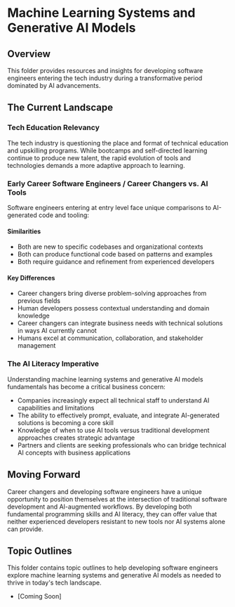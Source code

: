 # Machine Learning Systems and Generative AI Models

## Overview
This folder provides resources and insights for developing software engineers entering the tech industry during a transformative period dominated by AI advancements.

## The Current Landscape

### Tech Education Relevancy
The tech industry is questioning the place and format of technical education and upskilling programs. While bootcamps and self-directed learning continue to produce new talent, the rapid evolution of tools and technologies demands a more adaptive approach to learning.

### Early Career Software Engineers / Career Changers vs. AI Tools
Software engineers entering at entry level face unique comparisons to AI-generated code and tooling:

#### Similarities
- Both are new to specific codebases and organizational contexts
- Both can produce functional code based on patterns and examples
- Both require guidance and refinement from experienced developers

#### Key Differences
- Career changers bring diverse problem-solving approaches from previous fields
- Human developers possess contextual understanding and domain knowledge
- Career changers can integrate business needs with technical solutions in ways AI currently cannot
- Humans excel at communication, collaboration, and stakeholder management

### The AI Literacy Imperative
Understanding machine learning systems and generative AI models fundamentals has become a critical business concern:
- Companies increasingly expect all technical staff to understand AI capabilities and limitations
- The ability to effectively prompt, evaluate, and integrate AI-generated solutions is becoming a core skill
- Knowledge of when to use AI tools versus traditional development approaches creates strategic advantage
- Partners and clients are seeking professionals who can bridge technical AI concepts with business applications

## Moving Forward
Career changers and developing software engineers have a unique opportunity to position themselves at the intersection of traditional software development and AI-augmented workflows. By developing both fundamental programming skills and AI literacy, they can offer value that neither experienced developers resistant to new tools nor AI systems alone can provide.

## Topic Outlines
This folder contains topic outlines to help developing software engineers explore machine learning systems and generative AI models as needed to thrive in today's tech landscape.
- [Coming Soon]
